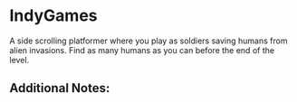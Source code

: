 # IndyGames
A side scrolling platformer where you play as soldiers saving humans from alien invasions. Find as many humans as you can before the end of the level. 

## Additional Notes: 
